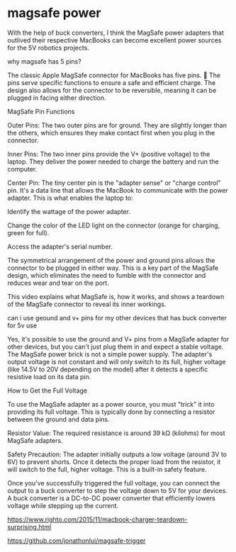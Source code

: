 # magsafe power

With the help of buck converters, I think the MagSafe power adapters that outlived their respective MacBooks can become excellent power sources for the 5V robotics projects.

why magsafe has 5 pins?

The classic Apple MagSafe connector for MacBooks has five pins. 🔌 The pins serve specific functions to ensure a safe and efficient charge. The design also allows for the connector to be reversible, meaning it can be plugged in facing either direction.

MagSafe Pin Functions

Outer Pins: The two outer pins are for ground. They are slightly longer than the others, which ensures they make contact first when you plug in the connector.

Inner Pins: The two inner pins provide the V+ (positive voltage) to the laptop. They deliver the power needed to charge the battery and run the computer.

Center Pin: The tiny center pin is the "adapter sense" or "charge control" pin. It's a data line that allows the MacBook to communicate with the power adapter. This is what enables the laptop to:

Identify the wattage of the power adapter.

Change the color of the LED light on the connector (orange for charging, green for full).

Access the adapter's serial number.

The symmetrical arrangement of the power and ground pins allows the connector to be plugged in either way. This is a key part of the MagSafe design, which eliminates the need to fumble with the connector and reduces wear and tear on the port.

This video explains what MagSafe is, how it works, and shows a teardown of the MagSafe connector to reveal its inner workings.

can i use geound and v+ pins for my other devices that has buck converter for 5v use

Yes, it's possible to use the ground and V+ pins from a MagSafe adapter for other devices, but you can't just plug them in and expect a stable voltage. The MagSafe power brick is not a simple power supply. The adapter's output voltage is not constant and will only switch to its full, higher voltage (like 14.5V to 20V depending on the model) after it detects a specific resistive load on its data pin.

How to Get the Full Voltage

To use the MagSafe adapter as a power source, you must "trick" it into providing its full voltage. This is typically done by connecting a resistor between the ground and data pins.

Resistor Value: The required resistance is around 39 kΩ (kilohms) for most MagSafe adapters.

Safety Precaution: The adapter initially outputs a low voltage (around 3V to 6V) to prevent shorts. Once it detects the proper load from the resistor, it will switch to the full, higher voltage. This is a built-in safety feature.

Once you've successfully triggered the full voltage, you can connect the output to a buck converter to step the voltage down to 5V for your devices. A buck converter is a DC-to-DC power converter that efficiently lowers voltage while stepping up the current.


https://www.righto.com/2015/11/macbook-charger-teardown-surprising.html

https://github.com/jonathonlui/magsafe-trigger
